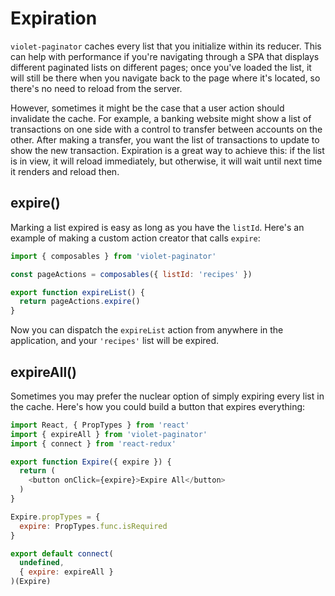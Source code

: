 # Expiration

`violet-paginator` caches every list that you initialize within its reducer. This can help with performance if you're navigating
through a SPA that displays different paginated lists on different pages; once you've loaded the list, it will still be there when
you navigate back to the page where it's located, so there's no need to reload from the server.

However, sometimes it might be the case that a user action should invalidate the cache. For example, a banking website might show
a list of transactions on one side with a control to transfer between accounts on the other. After making a transfer, you want the list
of transactions to update to show the new transaction. Expiration is a great way to achieve this: if the list is in view, it will reload
immediately, but otherwise, it will wait until next time it renders and reload then.

## expire()

Marking a list expired is easy as long as you have the `listId`. Here's an example of making a custom action creator that calls `expire`:

```javascript
import { composables } from 'violet-paginator'

const pageActions = composables({ listId: 'recipes' })

export function expireList() {
  return pageActions.expire()
}
```

Now you can dispatch the `expireList` action from anywhere in the application, and your `'recipes'` list will be expired.

## expireAll()

Sometimes you may prefer the nuclear option of simply expiring every list in the cache. Here's how you could build a button that expires everything:

```javascript
import React, { PropTypes } from 'react'
import { expireAll } from 'violet-paginator'
import { connect } from 'react-redux'

export function Expire({ expire }) {
  return (
    <button onClick={expire}>Expire All</button>
  )
}

Expire.propTypes = {
  expire: PropTypes.func.isRequired
}

export default connect(
  undefined,
  { expire: expireAll }
)(Expire)
```

